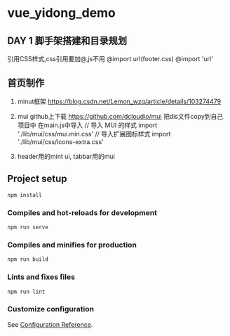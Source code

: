 # vue_yidong_demo
## DAY 1 脚手架搭建和目录规划
引用CSS样式,css引用要加@,js不用
@import url(footer.css)
@import 'url'

## 首页制作
1. minut框架
https://blog.csdn.net/Lemon_wzq/article/details/103274479

2. mui github上下载
https://github.com/dcloudio/mui
把dis文件copy到自己项目中
在main.js中导入
// 导入 MUI 的样式
import './lib/mui/css/mui.min.css'
// 导入扩展图标样式
import './lib/mui/css/icons-extra.css'

3. header用的mint ui, tabbar用的mui



## Project setup
```
npm install
```

### Compiles and hot-reloads for development
```
npm run serve
```

### Compiles and minifies for production
```
npm run build
```

### Lints and fixes files
```
npm run lint
```

### Customize configuration
See [Configuration Reference](https://cli.vuejs.org/config/).
